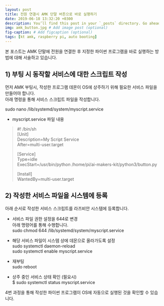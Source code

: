 ```yaml
---
layout: post
title: 전원 연결시 AMK 단말 버튼으로 바로 실행하기
date: 2019-06-18 13:32:20 +0300
description: You’ll find this post in your `_posts` directory. Go ahead and edit it and re-build the site to see your changes. # Add post description (optional)
img: amk_button.jpg # Add image post (optional)
fig-caption: # Add figcaption (optional)
tags: [kt amk, raspberry pi, auto booting]
---
```

본 포스트는 AMK 단말에 전원을 연결한 후 지정한 파이썬 프로그램을 바로 실행하는 방법에 대해 서술하고 있습니다.

## 1) 부팅 시 동작할 서비스에 대한 스크립트 작성
먼저 AMK 부팅시, 작성한 프로그램 데몬이 OS에 상주하기 위해 필요한 서비스 파일을 만들어야 합니다.  
아래 명령을 통해 서비스 스크립트 파일을 작성합니다.  
  
sudo nano /lib/systemd/system/myscript.service  
  
* myscript.service 파일 내용 
>  
>#! /bin/sh  
>[Unit]  
>Description=My Script Service  
>After=multi-user.target  
>  
>[Service]  
>Type=idle  
>ExecStart=/usr/bin/python /home/pi/ai-makers-kit/python3/button.py  
>  
>[Install]  
>WantedBy=multi-user.target  
  
## 2) 작성한 서비스 파일을 시스템에 등록  
아래 순서로 작성한 서비스 스크립트를 라즈비안 시스템에 등록합니다.  
  
* 서비스 파일 권한 설정을 644로 변경  
아래 명령어를 통해 수행합니다.  
sudo chmod 644 /lib/systemd/system/myscript.service  
  
* 해당 서비스 파일이 시스템 상에 데몬으로 올라가도록 설정  
sudo systemctl daemon-reload  
sudo systemctl enable myscript.service  
  
* 재부팅  
sudo reboot  
  
* 상주 중인 서비스 상태 확인 (필요시)  
$ sudo systemctl status myscript.service  
  
4번 과정을 통해 작성한 파이썬 프로그램이 OS에 자동으로 실행된 것을 확인할 수 있습니다.  
  
